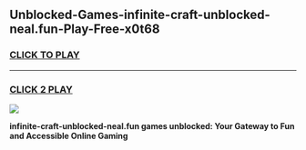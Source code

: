 
## Unblocked-Games-infinite-craft-unblocked-neal.fun-Play-Free-x0t68
<h3>
<a href="https://premium76.site?title=infinite-craft-unblocked-neal.fun&ref=23A">CLICK TO PLAY</a></h3>
<hr>

<h3>
<a href="https://premium76.site?title=infinite-craft-unblocked-neal.fun&ref=23A">CLICK 2 PLAY</a>
  
</h3>

<a href="https://premium76.site?title=infinite-craft-unblocked-neal.fun&ref=23A"><img src="https://clearcache.store/games.png"></a>


**infinite-craft-unblocked-neal.fun games unblocked: Your Gateway to Fun and Accessible Online Gaming**
